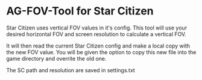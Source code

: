# AG-FOV-Tool for Star Citizen

Star Citizen uses vertical FOV values in it's config. This tool will use your
desired horizontal FOV and screen resolution to calculate a vertical FOV.

It will then read the current Star Citizen config and make a local copy with
the new FOV value. You will be given the option to copy this new file into
the game directory and overrite the old one.

The SC path and resolution are saved in settings.txt
